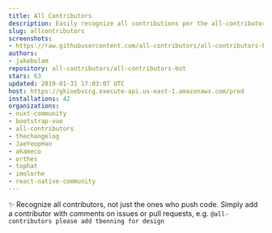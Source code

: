 ```yaml
---
title: All Contributors
description: Easily recognize all contributions per the all-contributors spec
slug: allcontributors
screenshots:
- https://raw.githubusercontent.com/all-contributors/all-contributors-bot/master/docs/usage.png
authors:
- jakebolam
repository: all-contributors/all-contributors-bot
stars: 63
updated: 2019-01-31 17:03:07 UTC
host: https://gkioebvccg.execute-api.us-east-1.amazonaws.com/prod
installations: 42
organizations:
- nuxt-community
- bootstrap-vue
- all-contributors
- thechangelog
- JaeYeopHan
- akameco
- orthes
- tophat
- imolorhe
- react-native-community
---
```


✨ Recognize all contributors, not just the ones who push code. Simply add a contributor with comments on issues or pull requests, e.g. `@all-contributors please add tbenning for design`
